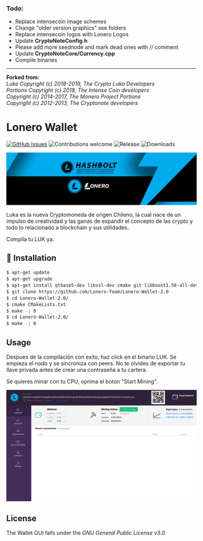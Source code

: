 ### Todo:
- Replace intensecoin image schemes  
- Change "older version graphics" see folders
- Replace intensecoin logos with Lonero Logos  
- Update **CryptoNoteConfig.h**
- Please add more seednode and mark dead ones with // comment
- Update **CryptoNoteCore/Currency.cpp**
- Compile binaries  
---  

**Forked from:**  
*Luke Copyright (c) 2018-2019, The Crypto Luka Developers*  
*Portions Copyright (c) 2018, The Intense Coin developers*  
*Copyright (c) 2014-2017, The Monero Project Portions*  
*Copyright (c) 2012-2013, The Cryptonote developers*

# Lonero Wallet

[![GitHub Issues](https://img.shields.io/github/issues/Lonero-Team/Lonero-Wallet-2.0.svg?style=flat-square)](https://github.com/cryptoluka/cryptoluka/issues)
![Contributions welcome](https://img.shields.io/badge/contributions-welcome-orange.svg?style=flat-square)
![Release](https://img.shields.io/github/release/Lonero-Team/Lonero-Wallet-2.0.svg?style=flat-square)
![Downloads](https://img.shields.io/github/downloads/Lonero-Team/Lonero-Wallet-2.0/latest/total.svg)

<img src="https://raw.githubusercontent.com/Mentors4EDU/Images/master/banner.png">

Luka es la nueva Cryptomoneda de origen Chileno, la cual nace de un impulso de creatividad y las ganas de expandir el concepto de las crypto y todo lo relacionado a blockchain y sus utilidades.

Compila tu LUK ya.


## 💾 Installation


```bash
$ apt-get update
$ apt-get upgrade
$ apt-get install qtbase5-dev libssl-dev cmake git libboost1.58-all-dev build-essential g++
$ git clone https://github.com/Lonero-Team/Lonero-Wallet-2.0
$ cd Lonero-Wallet-2.0/
$ cmake CMakeLists.txt
$ make -j 8
$ cd Lonero-Wallet-2.0/
$ make -j 8
```

## Usage

Despues de la compilación con exito, haz click en el binario LUK. Se empieza el nodo y se sincroniza con peers. No te olvides de exportar tu llave privada antes de crear una contraseña a tu cartera.

Se quieres minar con tu CPU, oprima el boton "Start Mining".

<img src="https://raw.githubusercontent.com/Mentors4EDU/Images/master/Untitled%20design(347).png">

## License
The Wallet GUI falls under the *GNU General Public License v3.0*
